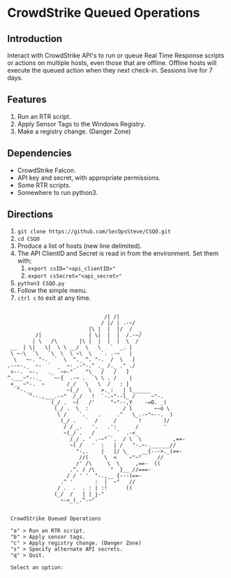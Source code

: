 # CrowdStrike Queued Operations

## Introduction
Interact with CrowdStrike API's to run or queue Real Time Response scripts or actions on multiple hosts, even those that are offline. Offline hosts will execute the queued action when they next check-in. Sessions live for 7 days.

## Features
1. Run an RTR script.
1. Apply Sensor Tags to the Windows Registry.
1. Make a registry change. (Danger Zone)

## Dependencies
* CrowdStrike Falcon.
* API key and secret, with appropriate permissions.
* Some RTR scripts.
* Somewhere to run python3.

## Directions
1. `git clone https://github.com/SecOpsSteve/CSQO.git`
1. `cd CSQO`
1. Produce a list of hosts (new line delimited).
1. The API ClientID and Secret is read in from the environment. Set them with;
    1. `export csID="<api_clientID>"`
    1. `export csSecret="<api_secret>"`
1. `python3 CSQO.py`
1. Follow the simple menu.
1. `ctrl c` to exit at any time.

```

                               /| /|         
                              / |/ | .-~/    
                          |\ |  |  |/  /  _  
         /|               | \|  |  |  /.-~/  
        | \   /\       |\ |  |  |  |  \  /   
 __  | \|   \|  \ \ __/  \   \   `  _. |    
 \ ~-\  `\   `\  \  \ ~\  \   `. .-~   |    
  \   ~-. "-.  `  \  ^._ ^. "-.  /  \   |    
.--~-._  ~-  `  _  ~-_.-"-." ._ /._ ." ./    
 >--.  ~-.   ._  ~>-"    "\   /   /   ]     
^.___~"--._    ~-{  .-~ .  `\ \ . /    |     
 <__ ~"-.  ~       /_/   \   \  /   : |    
   ^-.__           ~(_/   \   >._:   | l______     
       ^--.,___.-~"  /_/   !  `-.~"--l_ /     ~"-.  
              (_/ .  ~(   /'     "~"--,Y    -=O. _) 
               (_/ .  \  :           / l       ~~o \ 
                \ /    `.    .     .^   \_.-~"~--.  ) 
                 (_/ .   `  /     /       !       )/  
                  / / _.   '.   .':      /        '  
                  ~(_/ .   /    _  `  .-<_      
                    /_/ . ' .-~" `.  / \  \          ,==- 
                    ~( /   '  :   | /   "-.~-.______// 
                      "-,.    |   |/ \_    __{--->._(==- 
                       //(     \  <    ~"~"     // 
                      /' /\     \  \     ,==-  (( 
                    .^. / /\     "  }__ //===-   
                   / / ' '  "-.,__ {---(==- 
                 .^ '       :  |  ~"   // 
                / .  .  . : | :!      (( 
               (_/  /   | | j-"         
                 ~-<_(_.^-~"               


 CrowdStrike Queued Operations

 "a" > Run an RTR script.
 "b" > Apply sensor tags.
 "c" > Apply registry change. (Danger Zone)
 "s" > Specify alternate API secrets.
 "q" > Quit.

 Select an option: 
```
